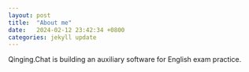 ```yaml
---
layout: post
title:  "About me"
date:   2024-02-12 23:42:34 +0800
categories: jekyll update
---
```

Qinging.Chat is building an auxiliary software for English exam practice.